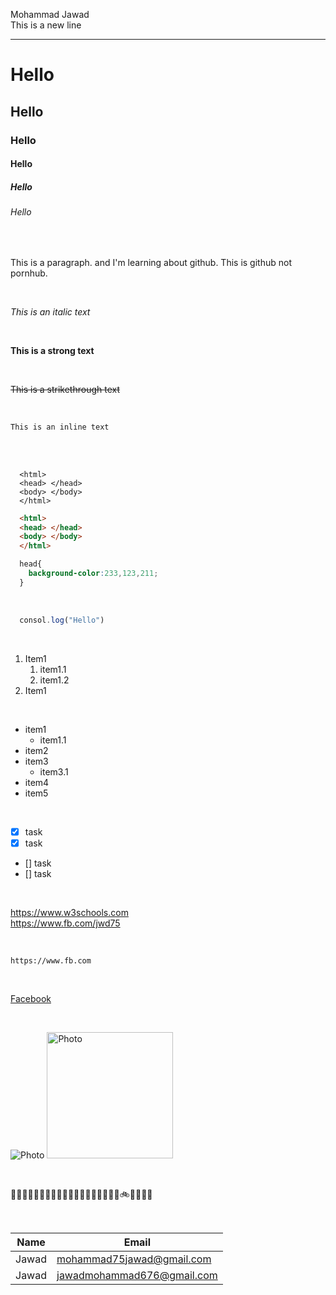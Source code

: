 <!--markdown tutorial-->

Mohammad Jawad  
This is a new line

---
# Hello
## Hello
### Hello
#### Hello
##### Hello
###### Hello

<br>

<p>This is a paragraph. and I'm learning about github. This is github not pornhub.</p>

<br>

_This is an italic text_

<br>

__This is a strong text__

<br>

~~This is a strikethrough text~~

<br>

`This is an inline text`

<br>

<br>

```
  <html>
  <head> </head>
  <body> </body>
  </html>
```
```HTML
  <html>
  <head> </head>
  <body> </body>
  </html>
```
```css
  head{
    background-color:233,123,211;
  }
```
<br>

```javascript
  consol.log("Hello")
```
<br>

1. Item1
    1. item1.1
    2. item1.2 
2. Item1

<br>

- item1
  - item1.1
- item2
- item3
    - item3.1
- item4
- item5

<br>

- [x] task
- [x] task
- [] task
- [] task

<br>

https://www.w3schools.com  
https://www.fb.com/jwd75  

<br>

`https://www.fb.com`

<br>

[Facebook](facebook)

<!--All link-->
[facebooklink]:(https://www.fb.com/jwd75)

<br>

![Photo](Star.jpg)
<img src="star.jpg" hieght="242" width="202" title="Photo"/>

<br>

🥪🥙🧈🌮🌮🥩🌮🥠🌮👸👨‍🦳👩‍🦱👱‍♂️🤴🌯🛵🚲🦼🚅🚈🚈

<br>

|Name|Email|
|----|------|
|Jawad|mohammad75jawad@gmail.com|
|Jawad|jawadmohammad676@gmail.com|